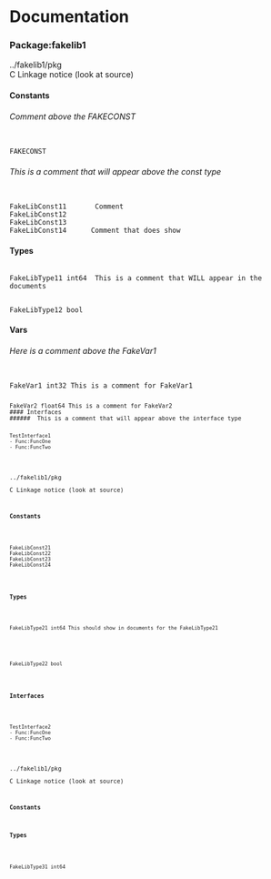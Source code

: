 # Documentation  
### Package:fakelib1  
../fakelib1/pkg  
C Linkage notice (look at source)  
#### Constants  
###### Comment above the FAKECONST  
<pre><code>  
FAKECONST        
</code></pre>  
######  This is a comment that will appear above the const type  
<pre><code>  
FakeLibConst11       Comment  
FakeLibConst12        
FakeLibConst13        
FakeLibConst14      Comment that does show  
</code></pre>  
#### Types  
<pre><code>  
FakeLibType11 int64  This is a comment that WILL appear in the documents  
</code></pre>  
<pre><code>  
FakeLibType12 bool   
</code></pre>  
#### Vars  
###### Here is a comment above the FakeVar1  
<pre><code>  
FakeVar1 int32 This is a comment for FakeVar1  
<pre><code>  
FakeVar2 float64 This is a comment for FakeVar2  
#### Interfaces  
######  This is a comment that will appear above the interface type  
<pre><code>  
TestInterface1  
- Func:FuncOne  
- Func:FuncTwo  
</code></pre>  
../fakelib1/pkg  
C Linkage notice (look at source)  
#### Constants  
<pre><code>  
FakeLibConst21        
FakeLibConst22        
FakeLibConst23        
FakeLibConst24        
</code></pre>  
#### Types  
<pre><code>  
FakeLibType21 int64 This should show in documents for the FakeLibType21  
</code></pre>  
<pre><code>  
FakeLibType22 bool   
</code></pre>  
#### Interfaces  
<pre><code>  
TestInterface2  
- Func:FuncOne  
- Func:FuncTwo  
</code></pre>  
../fakelib1/pkg  
C Linkage notice (look at source)  
#### Constants  
#### Types  
<pre><code>  
FakeLibType31 int64   
</code></pre>  
